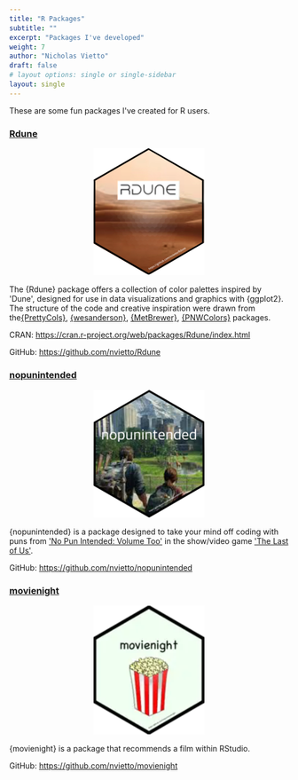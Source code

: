 ```yaml
---
title: "R Packages"
subtitle: ""
excerpt: "Packages I've developed"
weight: 7
author: "Nicholas Vietto"
draft: false
# layout options: single or single-sidebar
layout: single
---
```


These are some fun packages I've created for R users.


### [Rdune](https://github.com/nvietto/Rdune)

<p style="text-align: center;">
  <img src="Rdune.jpg" alt="Centered Image" style="width: 200px;">
</p>


The {Rdune} package offers a collection of color palettes inspired by 'Dune', designed for use in data visualizations and graphics with {ggplot2}. The structure of the code and creative inspiration were drawn from the[{PrettyCols}](https://github.com/nrennie/PrettyCols), [{wesanderson}](https://github.com/karthik/wesanderson), [{MetBrewer}](https://github.com/BlakeRMills/MetBrewer), [{PNWColors}](https://github.com/jakelawlor/PNWColors) packages.

CRAN: https://cran.r-project.org/web/packages/Rdune/index.html

GitHub: https://github.com/nvietto/Rdune


### [nopunintended](https://github.com/nvietto/nopunintended)

<p style="text-align: center;">
  <img src="last.jpg" alt="Centered Image" style="width: 200px;">
</p>


{nopunintended} is a package designed to take your mind off coding with puns from ['No Pun Intended: Volume Too'](https://thelastofus.fandom.com/wiki/No_Pun_Intended:_Volume_Too) in the show/video game ['The Last of Us'](https://www.hbo.com/the-last-of-us). 

GitHub: https://github.com/nvietto/nopunintended


### [movienight](https://github.com/nvietto/movienight)


<p style="text-align: center;">
  <img src="movie.jpg" alt="Centered Image"style="width: 200px;">
</p>

{movienight} is a package that recommends a film within RStudio.

GitHub: https://github.com/nvietto/movienight

